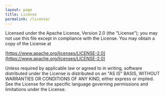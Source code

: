 ```yaml
---
layout: page
title: License
permalink: /license/
---
```


Licensed under the Apache License, Version 2.0 (the "License"); you
may not use this file except in compliance with the License. You may
obtain a copy of the License at

[https://www.apache.org/licenses/LICENSE-2.0](https://www.apache.org/licenses/LICENSE-2.0)

Unless required by applicable law or agreed to in writing, software
distributed under the License is distributed on an "AS IS" BASIS,
WITHOUT WARRANTIES OR CONDITIONS OF ANY KIND, either express or
implied. See the License for the specific language governing
permissions and limitations under the License.
